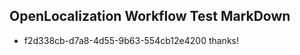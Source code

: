 ## OpenLocalization Workflow Test MarkDown
* f2d338cb-d7a8-4d55-9b63-554cb12e4200 
thanks!<!--HONumber=Mar16_HO3-->
